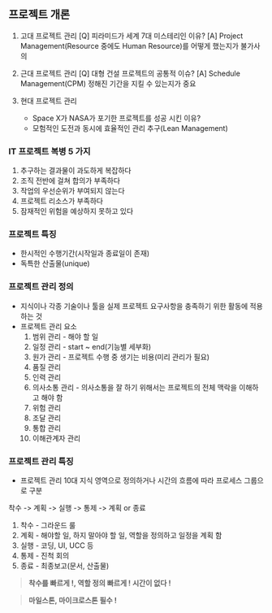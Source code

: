 ## 프로젝트 개론

1. 고대 프로젝트 관리
   [Q] 피라미드가 세계 7대 미스테리인 이유?
   [A] Project Management(Resource 중에도 Human Resource)를 어떻게 했는지가 불가사의

2. 근대 프로젝트 관리
   [Q] 대형 건설 프로젝트의 공통적 이슈?
   [A] Schedule Management(CPM) 정해진 기간을 지킬 수 있는지가 중요
3. 현대 프로젝트 관리
   - Space X가 NASA가 포기한 프로젝트를 성공 시킨 이유?
   - 모험적인 도전과 동시에 효율적인 관리 추구(Lean Management)

### IT 프로젝트 복병 5 가지

1. 추구하는 결과물이 과도하게 복잡하다
2. 조직 전반에 걸쳐 합의가 부족하다
3. 작업의 우선순위가 부여되지 않는다
4. 프로젝트 리소스가 부족하다
5. 잠재적인 위험을 예상하지 못하고 있다

### 프로젝트 특징

- 한시적인 수행기간(시작일과 종료일이 존재)
- 독특한 산출물(unique)

### 프로젝트 관리 정의

- 지식이나 각종 기술이나 툴을 실제 프로젝트 요구사항을 충족하기 위한 활동에 적용하는 것
- 프로젝트 관리 요소
  1. 범위 관리 - 해야 할 일
  2. 일정 관리 - start ~ end(기능별 세부화)
  3. 원가 관리 - 프로젝트 수행 중 생기는 비용(미리 관리가 필요)
  4. 품질 관리
  5. 인력 관리
  6. 의사소통 관리 - 의사소통을 잘 하기 위해서는 프로젝트의 전체 맥락을 이해하고 해야 함
  7. 위험 관리
  8. 조달 관리
  9. 통합 관리
  10. 이해관계자 관리

### 프로젝트 관리 특징

- 프로젝트 관리 10대 지식 영역으로 정의하거나 시간의 흐름에 따라 프로세스 그룹으로 구분

착수 -> 계획 -> 실행 -> 통제 -> 계획 or 종료

1. 착수 - 그라운드 룰
2. 계획 - 해야할 일, 하지 말아야 할 일, 역할을 정의하고 일정을 계획 함
3. 실행 - 코딩, UI, UCC 등
4. 통제 - 진척 회의
5. 종료 - 최종보고(문서, 산출물)

> **착수를 빠르게 !, 역할 정의 빠르게 ! 시간이 없다 !**

> **마일스톤, 마이크로스톤 필수 !**
